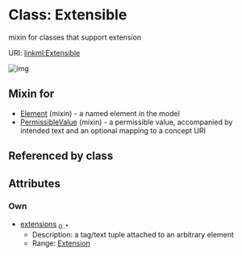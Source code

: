 
# Class: Extensible


mixin for classes that support extension

URI: [linkml:Extensible](https://w3id.org/linkml/Extensible)


![img](http://yuml.me/diagram/nofunky;dir:TB/class/[Extension],[Extension]<extensions%200..*-++[Extensible],[PermissibleValue]uses%20-.->[Extensible],[Element]uses%20-.->[Extensible],[PermissibleValue],[Element])

## Mixin for

 * [Element](Element.md) (mixin)  - a named element in the model
 * [PermissibleValue](PermissibleValue.md) (mixin)  - a permissible value, accompanied by intended text and an optional mapping to a concept URI

## Referenced by class


## Attributes


### Own

 * [extensions](extensions.md)  <sub>0..\*</sub>
     * Description: a tag/text tuple attached to an arbitrary element
     * Range: [Extension](Extension.md)
